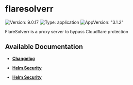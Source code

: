 # flaresolverr

![Version: 9.0.17](https://img.shields.io/badge/Version-9.0.17-informational?style=flat-square) ![Type: application](https://img.shields.io/badge/Type-application-informational?style=flat-square) ![AppVersion: "3.1.2"](https://img.shields.io/badge/AppVersion-"3.1.2"-informational?style=flat-square)

FlareSolverr is a proxy server to bypass Cloudflare protection

## Available Documentation

- [**Changelog**](CHANGELOG)

- [**Helm Security**](container-security)

- [**Helm Security**](helm-security)

